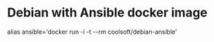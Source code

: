 Debian with Ansible docker image
================================

alias ansible='docker run -i -t --rm coolsoft/debian-ansible'

